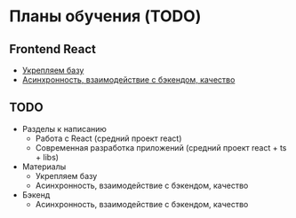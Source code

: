 # Планы обучения (TODO)
## Frontend React
- [Укрепляем базу](sections/frontend-base/index.md)
- [Асинхронность, взаимодействие с бэкендом, качество](sections/frontend-async/index.md)

## TODO
- Разделы к написанию
	- Работа с React (средний проект react)
	- Современная разработка приложений (средний проект react + ts + libs)
- Материалы
	- Укрепляем базу
	- Асинхронность, взаимодействие с бэкендом, качество
- Бэкенд
	- Асинхронность, взаимодействие с бэкендом, качество
